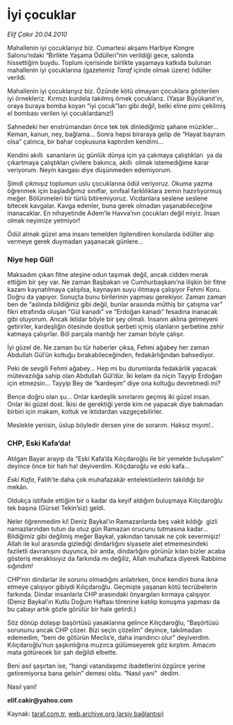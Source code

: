 # İyi çocuklar

*Elif Çakır 20.04.2010*

<div class="yazi"><p>Mahallenin iyi çocuklarıyız biz. Cumartesi akşamı Harbiye Kongre Salonu’ndaki “Birlikte Yaşama Ödülleri”nin verildiği gece, salonda hissettiğim buydu. Toplum içerisinde birlikte yaşamaya katkıda bulunan mahallenin iyi çocuklarına (gazetemiz <i>Taraf</i> içinde olmak üzere) ödüller verildi.</p>
<p>Mahallenin iyi çocuklarıyız biz. Özünde kötü olmayan çocuklara gösterilen iyi örnekleriz. Kırmızı kurdela takılmış örnek çocuklarız. (Yaşar Büyükanıt’ın, oraya buraya bomba koyan “iyi çocuk”ları gibi değil, belki eline pimi çekilmiş el bombası verilen iyi çocuklardanız!)</p>
<p>Sahnedeki her enstrümandan önce tek tek dinlediğimiz şahane müzikler... Keman, kanun, ney, bağlama... Sonra hepsi biraraya gelip de “Hayat bayram olsa” çalınca, bir bahar coşkusuna kaptırdım kendimi...</p>
<p>Kendini akıllı  sananların üç günlük dünya için ya çakmaya çalıştıkları  ya da çıkartmaya çalıştıkları çivilere bakınca, akıllı  olmak istemediğime karar veriyorum. Neyin kavgası diye düşünmeden edemiyorum. </p>
<p>Şimdi çıkmışız toplumun uslu çocuklarına ödül veriyoruz. Okuma yazma öğrenmek için başladığımız sınıflar, sınıfsal farklılıklara zemin hazırlıyormuş meğer. Bölünmeleri bir türlü bitiremiyoruz. Vicdanlara seslene seslene bitecek kavgalar. Kavga edenler, buna gerek olmadan yaşanabileceğine inanacaklar. En nihayetinde Adem’le Havva’nın çocukları değil miyiz. İnsan olmak neyimize yetmiyor!</p>
<p>Ödül almak güzel ama insanı temelden ilgilendiren konularda ödüller alıp vermeye gerek duymadan yaşanacak günlere...</p>
<h3>Niye hep Gül!</h3>
<p>Maksadım çıkan fitne ateşine odun taşımak değil, ancak cidden merak ettiğim bir şey var. Ne zaman Başbakan ve Cumhurbaşkanı’na ilişkin bir fitne kazanı kaynatılmaya çalışılsa, kaynayan suyu ılıtmaya çalışıyor Fehmi Koru. Doğru da yapıyor. Sonuçta bunu birilerinin yapması gerekiyor. Zaman zaman ben de “aslında bildiğiniz gibi değil, bunlar arasında müthiş bir çatışma var” fikri etrafında oluşan “Gül kanadı” ve “Erdoğan kanadı” fesadına inanacak gibi oluyorum. Ancak iktidar böyle bir şey olmalı. İnsanın aklına gelmeyeni getirirler, kardeşliğin ötesinde dostluk şerbeti içmiş olanların şerbetine zehir katmaya çalışırlar. Böl parçala mantığı her zaman böyle çalışır.</p>
<p>İyi güzel de. Ne zaman bu tür haberler çıksa, Fehmi ağabey her zaman Abdullah Gül’ün koltuğu bırakabileceğinden, fedakârlığından bahsediyor. </p>
<p>Peki de sevgili Fehmi ağabey... Hep mi bu durumlarda fedakârlık yapacak mütevazılığa sahip olan Abdullah Gül’dür. İki kelam da niçin Tayyip Erdoğan için etmezsin... Tayyip Bey de “kardeşim” diye ona koltuğu devretmedi mi?</p>
<p>Bence doğru olan şu... Onlar kardeşlik sınırlarını geçmiş iki güzel insan. Onlar iki güzel dost. İkisi de gerektiği yerde kim ne yapacak diye bakmadan birbiri için makam, koltuk ve iktidardan vazgeçebilirler. </p>
<p>Meslekte yenisin, üslup böyledir dersen yine de sorarım. Haksız mıyım!..</p>
<h3>CHP, Eski Kafa’da!</h3>
<p>Atılgan Bayar arayıp da “Eski Kafa’da Kılıçdaroğlu ile bir yemekte buluşalım” deyince önce bir hah ha! deyiverdim. Kılıçdaroğlu ve eski kafa... </p>
<p><i>Eski Kafa</i>, Fatih’te daha çok muhafazakâr entelektüellerin takıldığı bir mekân. </p>
<p>Oldukça istifade ettiğim bir o kadar da keyif aldığım buluşmaya Kılıçdaroğlu tek başına (Gürsel Tekin’siz) geldi.</p>
<p>Neler öğrenmedim ki! Deniz Baykal’ın Ramazanlarda beş vakit kıldığı  gizli namazlarından tutun da otuz gün Ramazan orucunu tutmasına kadar... Bildiğimiz gibi değilmiş meğer Baykal, yakından tanısak ne çok severmişiz! Allah ile kul arasında gizlediği dindarlığını siyasete alet etmemesindeki faziletli davranışını duyunca, bir anda, dindarlığını görünür kılan bizler acaba gösteriş meraklısıyız da farkında mı değiliz, Allah muhafaza diyerek Rabbime sığındım!</p>
<p>CHP’nin dindarlar ile sorunu olmadığını anlatırken, önce kendini buna ikna etmeye çalışıyor gibiydi Kılıçdaroğlu. Geçmişte yaşanan kötü tecrübelerin farkında. Dindar insanlarla CHP arasındaki önyargıları kırmaya çalışıyor. (Deniz Baykal’ın Kutlu Doğum Haftası törenine katılıp konuşma yapması da bu çabayı artık gözle görülür bir hale getirdi.)</p>
<p>Söz dönüp dolaşıp başörtüsü yasaklarına gelince Kılıçdaroğlu, “Başörtüsü sorununu ancak CHP çözer. Bizi seçin çözelim” deyince, takılmadan edemedim, “beni de götürün Meclis’e, daha inandırıcı olur” deyiverdim. Kılıçdaroğlu’nun şaşkınlığına muzırca gülümseyerek göz kırptım. Amacım mata götürecek bir şah değildi elbette. </p>
<p>Beni asıl şaşırtan ise, “hangi vatandaşımız ibadetlerini özgürce yerine getiremiyorsa bana gelsin” demesi oldu. “Nasıl yani”  dedim.</p>
<p>Nasıl yani!</p>
<p><b>elif.cakir@yahoo.com</b></p></div>

Kaynak: [taraf.com.tr](http://www.taraf.com.tr:80/makale/10965.htm), [web.archive.org (arşiv bağlantısı)](http://web.archive.org/web/20100423121221/http://www.taraf.com.tr:80/makale/10965.htm)
